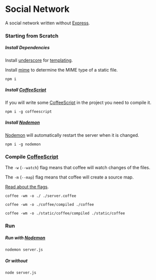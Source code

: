 # Social Network

A social network written without [Express](http://expressjs.com/).

### Starting from Scratch

##### Install Dependencies

Install [underscore](http://underscorejs.org/) for [templating](http://underscorejs.org/#template).

Install [mime](https://github.com/broofa/node-mime) to determine the MIME type of a static file.

`npm i`

##### Install [CoffeeScript](https://coffeescript.org)

If you will write some [CoffeeScript](https://coffeescript.org) in the project you need to compile it.

`npm i -g coffeescript`

##### Install [Nodemon](https://nodemon.io)

[Nodemon](https://nodemon.io) will automatically restart the server when it is changed.

`npm i -g nodemon`

### Compile [CoffeeScript](https://coffeescript.org)

The `-w` (`--watch`) flag means that coffee will watch changes of the files.

The `-m` (`--map`) flag means that coffee will create a source map.

[Read about the flags](https://coffeescript.org/#cli).

`coffee -wm -o ./ ./server.coffee`

`coffee -wm -o ./coffee/compiled ./coffee`

`coffee -wm -o ./static/coffee/compiled ./static/coffee`

### Run

##### Run with [Nodemon](https://nodemon.io)

`nodemon server.js`

##### Or without

`node server.js`
